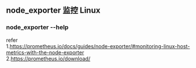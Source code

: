 ## node_exporter 监控 Linux 

### node_exporter --help    




refer   
1.https://prometheus.io/docs/guides/node-exporter/#monitoring-linux-host-metrics-with-the-node-exporter         
2.https://prometheus.io/download/   




